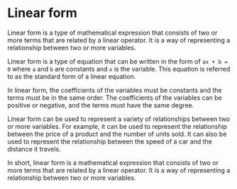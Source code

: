 # Linear form

Linear form is a type of mathematical expression that consists of two or more terms that are related by a linear operator. It is a way of representing a relationship between two or more variables. 

Linear form is a type of equation that can be written in the form of `ax + b = 0` where `a` and `b` are constants and `x` is the variable. This equation is referred to as the standard form of a linear equation. 

In linear form, the coefficients of the variables must be constants and the terms must be in the same order. The coefficients of the variables can be positive or negative, and the terms must have the same degree. 

Linear form can be used to represent a variety of relationships between two or more variables. For example, it can be used to represent the relationship between the price of a product and the number of units sold. It can also be used to represent the relationship between the speed of a car and the distance it travels. 

In short, linear form is a mathematical expression that consists of two or more terms that are related by a linear operator. It is a way of representing a relationship between two or more variables.
